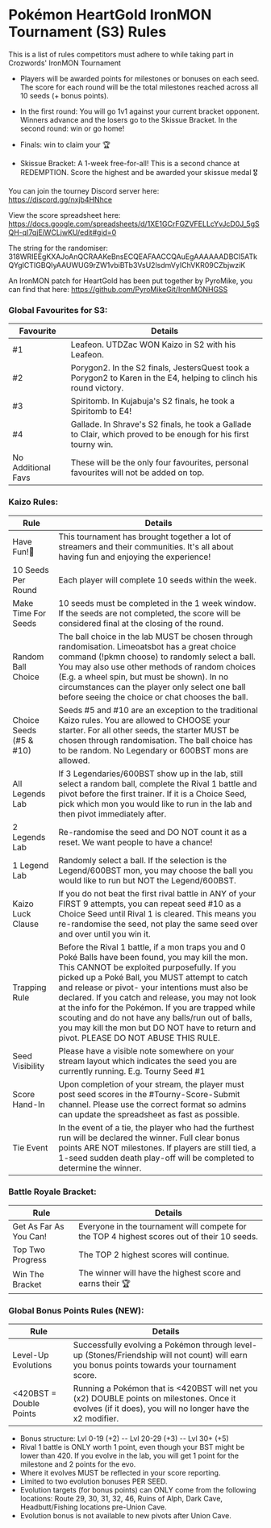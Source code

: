 # Pokémon HeartGold IronMON Tournament (S3) Rules
This is a list of rules competitors must adhere to while taking part in Crozwords' IronMON Tournament

- Players will be awarded points for milestones or bonuses on each seed. The score for each round will be the total milestones reached across all 10 seeds (+ bonus points).

- In the first round: You will go 1v1 against your current bracket opponent. Winners advance and the losers go to the Skissue Bracket. In the second round: win or go home!

- Finals: win to claim your 🏆

- Skissue Bracket: A 1-week free-for-all! This is a second chance at REDEMPTION. Score the highest and be awarded your skissue medal 🎖️

You can join the tourney Discord server here: https://discord.gg/nxjb4HNhce

View the score spreadsheet here: https://docs.google.com/spreadsheets/d/1XE1GCrFGZVFELLcYvJcD0J_5gSQH-qI7qjEiWCLjwKU/edit#gid=0

The string for the randomiser:
318WRIEEgKXAJoAnQCRAAKeBnsECQEAFAACCQAuEgAAAAAADBCI5ATkQYgICTIGBQIyAAUWUG9rZW1vbiBTb3VsU2lsdmVyIChVKR09CZbjwziK

An IronMON patch for HeartGold has been put together by PyroMike, you can find that here: https://github.com/PyroMikeGit/IronMONHGSS

### Global Favourites for S3:
| Favourite                   | Details
|-|-|
| #1                          | Leafeon. UTDZac WON Kaizo in S2 with his Leafeon. |
| #2                          | Porygon2. In the S2 finals, JestersQuest took a Porygon2 to Karen in the E4, helping to clinch his round victory. |
| #3                          | Spiritomb. In Kujabuja's S2 finals, he took a Spiritomb to E4! |
| #4                          | Gallade. In Shrave's S2 finals, he took a Gallade to Clair, which proved to be enough for his first tourny win. |
| No Additional Favs          | These will be the only four favourites, personal favourites will not be added on top. |

### Kaizo Rules:
| Rule                        | Details
|-|-|
| Have Fun!🙂                 | This tournament has brought together a lot of streamers and their communities. It's all about having fun and enjoying the experience! |
| 10 Seeds Per Round          | Each player will complete 10 seeds within the week. |
| Make Time For Seeds         | 10 seeds must be completed in the 1 week window. If the seeds are not completed, the score will be considered final at the closing of the round. |
| Random Ball Choice          | The ball choice in the lab MUST be chosen through randomisation. Limeoatsbot has a great choice command (!pkmn choose) to randomly select a ball. You may also use other methods of random choices (E.g. a wheel spin, but must be shown). In no circumstances can the player only select one ball before seeing the choice or chat chooses the ball. |
| Choice Seeds (#5 & #10)     | Seeds #5 and #10 are an exception to the traditional Kaizo rules. You are allowed to CHOOSE your starter. For all other seeds, the starter MUST be chosen through randomisation. The ball choice has to be random. No Legendary or 600BST mons are allowed. |
| All Legends Lab             | If 3 Legendaries/600BST show up in the lab, still select a random ball, complete the Rival 1 battle and pivot before the first trainer. If it is a Choice Seed, pick which mon you would like to run in the lab and then pivot immediately after. |
| 2 Legends Lab               | Re-randomise the seed and DO NOT count it as a reset. We want people to have a chance! |
| 1 Legend Lab                | Randomly select a ball. If the selection is the Legend/600BST mon, you may choose the ball you would like to run but NOT the Legend/600BST. |
| Kaizo Luck Clause           | If you do not beat the first rival battle in ANY of your FIRST 9 attempts, you can repeat seed #10 as a Choice Seed until Rival 1 is cleared. This means you re-randomise the seed, not play the same seed over and over until you win it. |
| Trapping Rule               | Before the Rival 1 battle, if a mon traps you and 0 Poké Balls have been found, you may kill the mon. This CANNOT be exploited purposefully. If you picked up a Poké Ball, you MUST attempt to catch and release or pivot- your intentions must also be declared. If you catch and release, you may not look at the info for the Pokémon. If you are trapped while scouting and do not have any balls/run out of balls, you may kill the mon but DO NOT have to return and pivot. PLEASE DO NOT ABUSE THIS RULE. |
| Seed Visibility             | Please have a visible note somewhere on your stream layout which indicates the seed you are currently running. E.g. Tourny Seed #1 |
| Score Hand-In               | Upon completion of your stream, the player must post seed scores in the #Tourny-Score-Submit channel. Please use the correct format so admins can update the spreadsheet as fast as possible. |
| Tie Event                   | In the event of a tie, the player who had the furthest run will be declared the winner. Full clear bonus points ARE NOT milestones. If players are still tied, a 1-seed sudden death play-off will be completed to determine the winner. |

### Battle Royale Bracket:
| Rule                        | Details
|-|-|
| Get As Far As You Can!      | Everyone in the tournament will compete for the TOP 4 highest scores out of their 10 seeds. |
| Top Two Progress            | The TOP 2 highest scores will continue. |
| Win The Bracket             | The winner will have the highest score and earns their 🏆 |

### Global Bonus Points Rules (NEW):
| Rule                        | Details
|-|-|
| Level-Up Evolutions         | Successfully evolving a Pokémon through level-up (Stones/Friendship will not count) will earn you bonus points towards your tournament score. |
| <420BST = Double Points     | Running a Pokémon that is <420BST will net you (x2) DOUBLE points on milestones. Once it evolves (if it does), you will no longer have the x2 modifier. |
- Bonus structure: Lvl 0-19 (+2) -- Lvl 20-29 (+3) -- Lvl 30+ (+5)
- Rival 1 battle is ONLY worth 1 point, even though your BST might be lower than 420. If you evolve in the lab, you will get 1 point for the milestone and 2 points for the evo.
- Where it evolves MUST be reflected in your score reporting.
- Limited to two evolution bonuses PER SEED.
- Evolution targets (for bonus points) can ONLY come from the following locations: Route 29, 30, 31, 32, 46, Ruins of Alph, Dark Cave, Headbutt/Fishing locations pre-Union Cave.
-  Evolution bonus is not available to new pivots after Union Cave.
